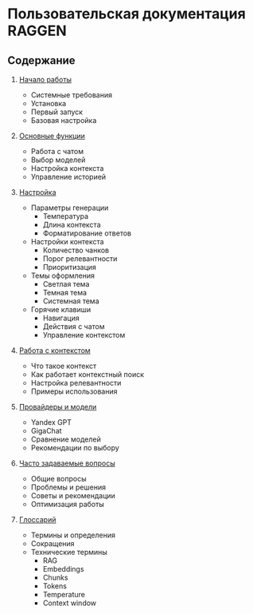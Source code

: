 # Пользовательская документация RAGGEN

## Содержание

1. [Начало работы](getting-started.md)
   - Системные требования
   - Установка
   - Первый запуск
   - Базовая настройка

2. [Основные функции](features.md)
   - Работа с чатом
   - Выбор моделей
   - Настройка контекста
   - Управление историей

3. [Настройка](configuration.md)
   - Параметры генерации
     - Температура
     - Длина контекста
     - Форматирование ответов
   - Настройки контекста
     - Количество чанков
     - Порог релевантности
     - Приоритизация
   - Темы оформления
     - Светлая тема
     - Темная тема
     - Системная тема
   - Горячие клавиши
     - Навигация
     - Действия с чатом
     - Управление контекстом

4. [Работа с контекстом](context.md)
   - Что такое контекст
   - Как работает контекстный поиск
   - Настройка релевантности
   - Примеры использования

5. [Провайдеры и модели](providers.md)
   - Yandex GPT
   - GigaChat
   - Сравнение моделей
   - Рекомендации по выбору

6. [Часто задаваемые вопросы](faq.md)
   - Общие вопросы
   - Проблемы и решения
   - Советы и рекомендации
   - Оптимизация работы

7. [Глоссарий](glossary.md)
   - Термины и определения
   - Сокращения
   - Технические термины
     - RAG
     - Embeddings
     - Chunks
     - Tokens
     - Temperature
     - Context window